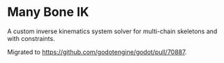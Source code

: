 # Many Bone IK

A custom inverse kinematics system solver for multi-chain skeletons and with constraints.

Migrated to https://github.com/godotengine/godot/pull/70887.
